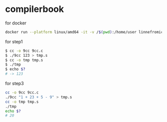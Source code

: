 # compilerbook

for docker
```bash
docker run --platform linux/amd64 -it -v /$(pwd):/home/user linnefromice/sandbox-c-compiler bash
```

for step1
```bash
$ cc -o 9cc 9cc.c
$ ./9cc 123 > tmp.s
$ cc -o tmp tmp.s
$ ./tmp
$ echo $?
# -> 123
```

for step3
```bash
cc -o 9cc 9cc.c
./9cc "1 + 23 + 5 - 9" > tmp.s
cc -o tmp tmp.s
./tmp
echo $?
# 20
```
